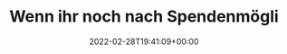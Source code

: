 ---
retweeted: false
source: <a href="https://mobile.twitter.com" rel="nofollow">Twitter Web App</a>
entities:
  user_mentions: []
  urls: []
  symbols: []
  media:
  - expanded_url: https://twitter.com/bascht/status/1498382785932836869/photo/1
    indices:
    - '278'
    - '301'
    url: https://t.co/qqVKIRJQ9A
    media_url: http://pbs.twimg.com/media/FMtSMTSWQAUSe0p.png
    id_str: '1498381672319959045'
    id: '1498381672319959045'
    media_url_https: https://pbs.twimg.com/media/FMtSMTSWQAUSe0p.png
    sizes:
      small:
        w: '614'
        h: '431'
        resize: fit
      medium:
        w: '614'
        h: '431'
        resize: fit
      large:
        w: '614'
        h: '431'
        resize: fit
      thumb:
        w: '150'
        h: '150'
        resize: crop
    type: photo
    display_url: pic.twitter.com/qqVKIRJQ9A
  hashtags: []
display_text_range:
- '0'
- '301'
favorite_count: '0'
id_str: '1498382785932836869'
truncated: false
retweet_count: '2'
id: '1498382785932836869'
possibly_sensitive: false
created_at: Mon Feb 28 19:41:09 +0000 2022
favorited: false
full_text: |-
  Wenn ihr noch nach Spendenmöglichkeiten sucht: Das Medinetz Halle hilft Menschen auf der Flucht und sammelt gerade Geld um den medibus aus dem Winterschlaf zu holen:

  Medinetz Halle e.V.
  IBAN: DE 65 8005 3762 1894 042405
  BIC: NOLADE21HAL
  Verwendungszweck: medibus

  Gern teilen.
lang: de
extended_entities:
  media:
  - expanded_url: https://twitter.com/bascht/status/1498382785932836869/photo/1
    indices:
    - '278'
    - '301'
    url: https://t.co/qqVKIRJQ9A
    media_url: http://pbs.twimg.com/media/FMtSMTSWQAUSe0p.png
    id_str: '1498381672319959045'
    id: '1498381672319959045'
    media_url_https: https://pbs.twimg.com/media/FMtSMTSWQAUSe0p.png
    sizes:
      small:
        w: '614'
        h: '431'
        resize: fit
      medium:
        w: '614'
        h: '431'
        resize: fit
      large:
        w: '614'
        h: '431'
        resize: fit
      thumb:
        w: '150'
        h: '150'
        resize: crop
    type: photo
    display_url: pic.twitter.com/qqVKIRJQ9A
tags:
- pesos:twitter
date: '2022-02-28T19:41:09+00:00'
src: https://twitter.com/bascht/status/1498382785932836869
original_url: https://twitter.com/bascht/status/1498382785932836869
type: twitter_tweet
media_url: https://img.bascht.com/twitter/pbs.twimg.com/media/FMtSMTSWQAUSe0p.png
text: |-
  Wenn ihr noch nach Spendenmöglichkeiten sucht: Das Medinetz Halle hilft Menschen auf der Flucht und sammelt gerade Geld um den medibus aus dem Winterschlaf zu holen:

  Medinetz Halle e.V.
  IBAN: DE 65 8005 3762 1894 042405
  BIC: NOLADE21HAL
  Verwendungszweck: medibus

  Gern teilen.
title: Wenn ihr noch nach Spendenmögli

---